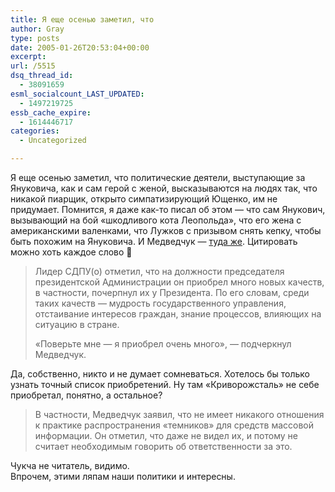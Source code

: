 ```yaml
---
title: Я еще осенью заметил, что
author: Gray
type: posts
date: 2005-01-26T20:53:04+00:00
excerpt:
url: /5515
dsq_thread_id:
  - 38091659
esml_socialcount_LAST_UPDATED:
  - 1497219725
essb_cache_expire:
  - 1614446717
categories:
  - Uncategorized

---
```








Я еще осенью заметил, что политические деятели, выступающие за Януковича, как и сам герой с женой, высказываются на людях так, что никакой пиарщик, открыто симпатизирующий Ющенко, им не придумает. Помнится, я даже как-то писал об этом &#8212; что сам Янукович, вызывающий на бой &#171;шкодливого кота Леопольда&#187;, что его жена с американскими валенками, что Лужков с призывом снять кепку, чтобы быть похожим на Януковича. И Медведчук &#8212; <a href="http://www.korrespondent.net/main/112668" target="_blank">туда же</a>. Цитировать можно хоть каждое слово 🙂

> Лидер СДПУ(о) отметил, что на должности председателя президентской Администрации он приобрел много новых качеств, в частности, почерпнул их у Президента. По его словам, среди таких качеств &#8212; мудрость государственного управления, отстаивание интересов граждан, знание процессов, влияющих на ситуацию в стране.
> 
> &#171;Поверьте мне &#8212; я приобрел очень много&#187;, &#8212; подчеркнул Медведчук.

Да, собственно, никто и не думает сомневаться. Хотелось бы только узнать точный список приобретений. Ну там &#171;Криворожсталь&#187; не себе приобретал, понятно, а остальное? 

> В частности, Медведчук заявил, что не имеет никакого отношения к практике распространения &#171;темников&#187; для средств массовой информации. Он отметил, что даже не видел их, и потому не считает необходимым говорить об ответственности за это.

Чукча не читатель, видимо.  
Впрочем, этими ляпам наши политики и интересны.